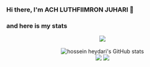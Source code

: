### Hi there, I'm ACH LUTHFIIMRON JUHARI 👋

### and here is my stats
<p align="center"><img src="https://www.codewars.com/users/LuthfiAjax/badges/large"/><br /><br />
  <img src="https://github-readme-stats.vercel.app/api?username=LuthfiAjax&show_icons=true&include_all_commits=true&theme=monokai" alt="hossein heydari's GitHub stats" /><br />
  <img src="https://github-readme-streak-stats.herokuapp.com/?user=LuthfiAjax&theme=monokai"/>
  <img src="https://github-readme-stats.vercel.app/api/top-langs/?username=LuthfiAjax&layout=compact&theme=monokai&langs_count=12"/><br />
</p>

<!--
**LuthfiAjax/LuthfiAjax** is a ✨ _special_ ✨ repository because its `README.md` (this file) appears on your GitHub profile.

Here are some ideas to get you started:

- 🔭 I’m currently working on ...
- 🌱 I’m currently learning ...
- 👯 I’m looking to collaborate on ...
- 🤔 I’m looking for help with ...
- 💬 Ask me about ...
- 📫 How to reach me: ...
- 😄 Pronouns: ...
- ⚡ Fun fact: ...
-->
